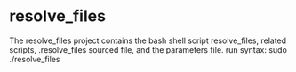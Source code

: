 resolve_files
=============
The resolve_files project contains the bash shell script resolve_files, related scripts, .resolve_files sourced file, and the parameters file.
run syntax: sudo ./resolve_files
